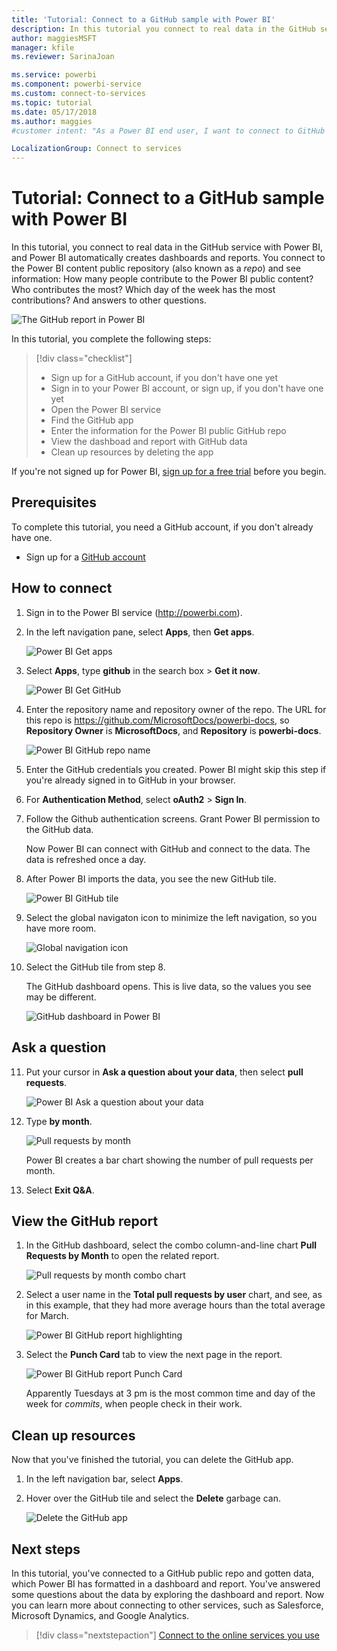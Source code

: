 ```yaml
---
title: 'Tutorial: Connect to a GitHub sample with Power BI'
description: In this tutorial you connect to real data in the GitHub service with Power BI, and Power BI automatically creates dashboards and reports.
author: maggiesMSFT
manager: kfile
ms.reviewer: SarinaJoan

ms.service: powerbi
ms.component: powerbi-service
ms.custom: connect-to-services
ms.topic: tutorial
ms.date: 05/17/2018
ms.author: maggies
#customer intent: "As a Power BI end user, I want to connect to GitHub as an example, so I understand how to connect to my data on other services."

LocalizationGroup: Connect to services
---
```

# Tutorial: Connect to a GitHub sample with Power BI
In this tutorial, you connect to real data in the GitHub service with Power BI, and Power BI automatically creates dashboards and reports. You connect to the Power BI content public repository (also known as a *repo*) and see information: How many people contribute to the Power BI public content? Who contributes the most? Which day of the week has the most contributions? And answers to other questions. 

![The GitHub report in Power BI](media/service-tutorial-connect-to-github/power-bi-github-app-tutorial-punch-card.png)

In this tutorial, you complete the following steps:

> [!div class="checklist"]
> * Sign up for a GitHub account, if you don't have one yet 
> * Sign in to your Power BI account, or sign up, if you don't have one yet
> * Open the Power BI service
> * Find the GitHub app
> * Enter the information for the Power BI public GitHub repo
> * View the dashboad and report with GitHub data
> * Clean up resources by deleting the app

If you're not signed up for Power BI, [sign up for a free trial](https://app.powerbi.com/signupredirect?pbi_source=web) before you begin.

## Prerequisites

To complete this tutorial, you need a GitHub account, if you don't already have one. 

- Sign up for a [GitHub account](https://docs.microsoft.com/contribute/get-started-setup-github)


## How to connect
1. Sign in to the Power BI service (http://powerbi.com). 
2. In the left navigation pane, select **Apps**, then **Get apps**.
   
   ![Power BI Get apps](media/service-tutorial-connect-to-github/power-bi-github-app-tutorial.png) 

3. Select **Apps**, type **github** in the search box > **Get it now**.
   
   ![Power BI Get GitHub](media/service-tutorial-connect-to-github/power-bi-github-app-tutorial-get-it-now.png) 

4. Enter the repository name and repository owner of the repo. The URL for this repo is https://github.com/MicrosoftDocs/powerbi-docs, so **Repository Owner** is **MicrosoftDocs**, and **Repository** is **powerbi-docs**. 
   
    ![Power BI GitHub repo name](media/service-tutorial-connect-to-github/power-bi-github-app-tutorial-repo-name.png)

5. Enter the GitHub credentials you created. Power BI might skip this step if you're already signed in to GitHub in your browser. 

6. For **Authentication Method**, select **oAuth2** \> **Sign In**.

7. Follow the Github authentication screens. Grant Power BI permission to the GitHub data.
   
   Now Power BI can connect with GitHub and connect to the data.  The data is refreshed once a day.

8. After Power BI imports the data, you see the new GitHub tile. 
 
   ![Power BI GitHub tile](media/service-tutorial-connect-to-github/power-bi-github-app-tutorial-tile.png) 

8. Select the global navigaton icon to minimize the left navigation, so you have more room.

    ![Global navigation icon](media/service-tutorial-connect-to-github/power-bi-global-navigation-icon.png)

10. Select the GitHub tile from step 8. 
    
    The GitHub dashboard opens. This is live data, so the values you see may be different.

    ![GitHub dashboard in Power BI](media/service-tutorial-connect-to-github/power-bi-github-app-tutorial-dashboard.png)

    

## Ask a question

11. Put your cursor in **Ask a question about your data**, then select **pull requests**. 

    ![Power BI Ask a question about your data](media/service-tutorial-connect-to-github/power-bi-github-app-tutorial-ask-question.png)

12. Type **by month**.
 
    ![Pull requests by month](media/service-tutorial-connect-to-github/power-bi-github-app-tutorial-ask-question-by-month.png)

     Power BI creates a bar chart showing the number of pull requests per month.

13. Select **Exit Q&A**.

## View the GitHub report 

1. In the GitHub dashboard, select the  combo column-and-line chart **Pull Requests by Month** to open the related report.

    ![Pull requests by month combo chart](media/service-tutorial-connect-to-github/power-bi-github-app-tutorial-pull-requests-combo-chart.png)

2. Select a user name in the **Total pull requests by user** chart, and see, as in this example, that they had more average hours than the total average for March.

    ![Power BI GitHub report highlighting](media/service-tutorial-connect-to-github/power-bi-github-app-tutorial-report-highlight.png)

3. Select the **Punch Card** tab to view the next page in the report. 
 
    ![Power BI GitHub report Punch Card](media/service-tutorial-connect-to-github/power-bi-github-app-tutorial-tues-3pm.png)

    Apparently Tuesdays at 3 pm is the most common time and day of the week for *commits*, when people check in their work.

## Clean up resources

Now that you've finished the tutorial, you can delete the GitHub app. 

1. In the left navigation bar, select **Apps**.
2. Hover over the GitHub tile and select the **Delete** garbage can.

    ![Delete the GitHub app](media/service-tutorial-connect-to-github/power-bi-github-app-tutorial-delete.png)

## Next steps

In this tutorial, you've connected to a GitHub public repo and gotten data, which Power BI has formatted in a dashboard and report. You've answered some questions about the data by exploring the dashboard and report. Now you can learn more about connecting to other services, such as Salesforce, Microsoft Dynamics, and Google Analytics. 
 
> [!div class="nextstepaction"]
> [Connect to the online services you use](service-connect-to-services.md)


